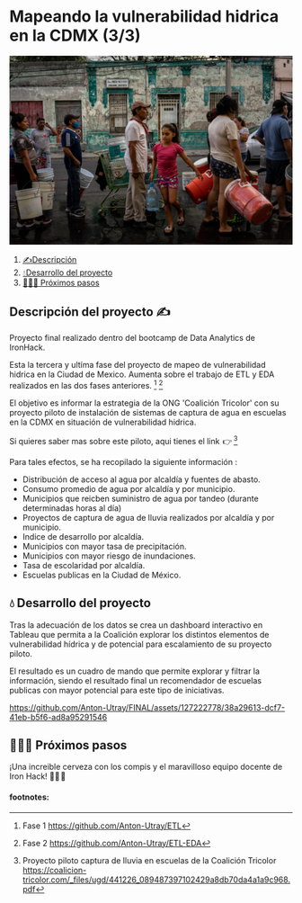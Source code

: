 # Mapeando la vulnerabilidad hidrica en la CDMX (3/3)

<p align="center">
  <img src=image.png alt="Portada" width="800">
</p>

1. [✍️Descripción](#descripción)
2. [💧Desarrollo del proyecto](#desarrollo)
3. [🏃🏽‍♀️ Próximos pasos](#próximos)


## Descripción del proyecto ✍️

Proyecto final realizado dentro del bootcamp de Data Analytics de IronHack.

Esta la tercera y ultíma fase del proyecto de mapeo de vulnerabilidad hidrica en la Ciudad de Mexico. Aumenta sobre el trabajo de ETL y EDA realizados en las dos fases anteriores. [^1] [^2]

El objetivo es informar la estrategia de la ONG 'Coalición Tricolor' con su proyecto piloto de instalación de sistemas de captura de agua en escuelas en la CDMX en situación de vulnerabilidad hidrica. 

Si quieres saber mas sobre este piloto, aqui tienes el link  👉  [^3]

Para tales efectos, se ha recopilado la siguiente información : 

- Distribución de acceso al agua por alcaldía y fuentes de abasto. 
- Consumo promedio de agua por alcaldía y por municipio. 
- Municipios que reicben suministro de agua por tandeo (durante determinadas horas al día)
- Proyectos de captura de agua de lluvia realizados por alcaldía y por municipio.
- Indice de desarrollo por alcaldía.
- Municipios con mayor tasa de precipitación. 
- Municipios con mayor riesgo de inundaciones. 
- Tasa de escolaridad por alcaldía. 
- Escuelas publicas en la Ciudad de México. 

## 💧 Desarrollo del proyecto

Tras la adecuación de los datos se crea un dashboard interactivo en Tableau que permita a la Coalición explorar los distintos elementos de vulnerabilidad hídrica y de potencial para escalamiento de su proyecto piloto. 

El resultado es un cuadro de mando que permite explorar y filtrar la información, siendo el resultado final un recomendador de escuelas publicas con mayor potencial para este tipo de iniciativas. 

https://github.com/Anton-Utray/FINAL/assets/127222778/38a29613-dcf7-41eb-b5f6-ad8a95291546

## 🏃🏽‍♀️ Próximos pasos

¡Una increible cerveza con los compis y el maravilloso equipo docente de Iron Hack! 👯‍♀️ 🍻 

#### footnotes: 
[^1]: Fase 1  https://github.com/Anton-Utray/ETL
[^2]: Fase 2  https://github.com/Anton-Utray/ETL-EDA 
[^3]: Proyecto piloto captura de lluvia en escuelas de la Coalición Tricolor https://coalicion-tricolor.com/_files/ugd/441226_089487397102429a8db70da4a1a9c968.pdf  


